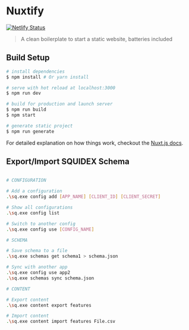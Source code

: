 # Nuxtify

[![Netlify Status](https://api.netlify.com/api/v1/badges/29125134-de58-48ad-bbb4-a8ed07c337f7/deploy-status)](https://app.netlify.com/sites/wizardly-goldberg-766207/deploys)

> A clean boilerplate to start a static website, batteries included

## Build Setup

``` bash
# install dependencies
$ npm install # Or yarn install

# serve with hot reload at localhost:3000
$ npm run dev

# build for production and launch server
$ npm run build
$ npm start

# generate static project
$ npm run generate
```

For detailed explanation on how things work, checkout the [Nuxt.js docs](https://github.com/nuxt/nuxt.js).

## Export/Import SQUIDEX Schema

``` bash

# CONFIGURATION

# Add a configuration
.\sq.exe config add [APP_NAME] [CLIENT_ID] [CLIENT_SECRET]

# Show all configurations
.\sq.exe config list

# Switch to another config
.\sq.exe config use [CONFIG_NAME]

# SCHEMA

# Save schema to a file
.\sq.exe schemas get schema1 > schema.json

# Sync with another app
.\sq.exe config use app2
.\sq.exe schemas sync schema.json

# CONTENT

# Export content
.\sq.exe content export features

# Import content
.\sq.exe content import features File.csv

```